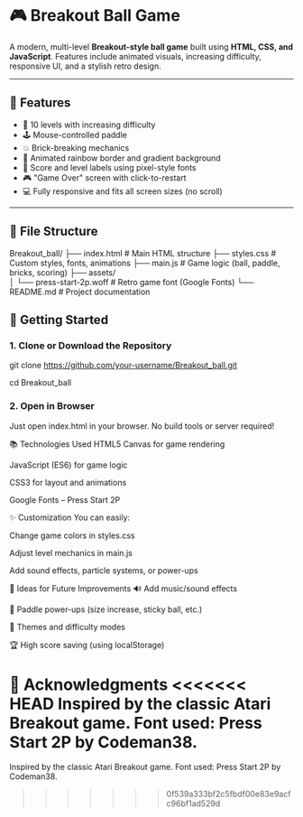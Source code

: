 # 🎮 Breakout Ball Game

A modern, multi-level **Breakout-style ball game** built using **HTML, CSS, and JavaScript**. Features include animated visuals, increasing difficulty, responsive UI, and a stylish retro design.

---

## 🌟 Features

- 🧱 10 levels with increasing difficulty
- 🕹️ Mouse-controlled paddle
- 💥 Brick-breaking mechanics
- 🌈 Animated rainbow border and gradient background
- 🧾 Score and level labels using pixel-style fonts
- 🎮 "Game Over" screen with click-to-restart
- 💻 Fully responsive and fits all screen sizes (no scroll)

---

## 📁 File Structure

Breakout_ball/ 
├── index.html # Main HTML structure 
├── styles.css # Custom styles, fonts, animations 
├── main.js # Game logic (ball, paddle, bricks, scoring) 
├── assets/  
│ └── press-start-2p.woff # Retro game font (Google Fonts) 
└── README.md # Project documentation 


## 🚀 Getting Started

### 1. Clone or Download the Repository

git clone https://github.com/your-username/Breakout_ball.git 

cd Breakout_ball 


### 2. Open in Browser

Just open index.html in your browser. No build tools or server required! 



📚 Technologies Used 
HTML5 Canvas for game rendering 

JavaScript (ES6) for game logic 

CSS3 for layout and animations 
 
Google Fonts – Press Start 2P 

✨ Customization
You can easily: 

Change game colors in styles.css 

Adjust level mechanics in main.js 

Add sound effects, particle systems, or power-ups 

🧠 Ideas for Future Improvements 
🔊 Add music/sound effects 

🧲 Paddle power-ups (size increase, sticky ball, etc.) 

🎨 Themes and difficulty modes 

🏆 High score saving (using localStorage) 

🙌 Acknowledgments 
<<<<<<< HEAD 
Inspired by the classic Atari Breakout game. Font used: Press Start 2P by Codeman38. 
======= 
Inspired by the classic Atari Breakout game. Font used: Press Start 2P by Codeman38. 
>>>>>>> 0f539a333bf2c5fbdf00e83e9acfc96bf1ad529d 
